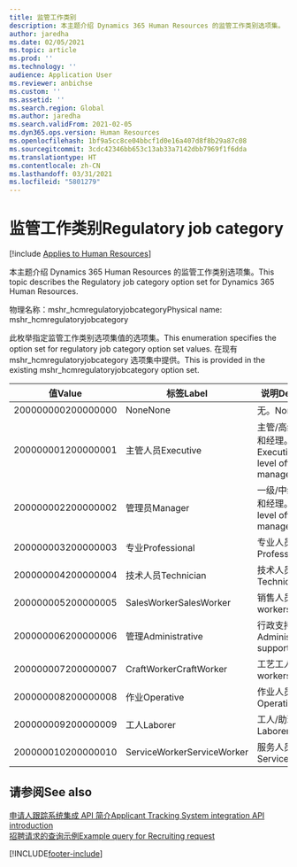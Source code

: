 ```yaml
---
title: 监管工作类别
description: 本主题介绍 Dynamics 365 Human Resources 的监管工作类别选项集。
author: jaredha
ms.date: 02/05/2021
ms.topic: article
ms.prod: ''
ms.technology: ''
audience: Application User
ms.reviewer: anbichse
ms.custom: ''
ms.assetid: ''
ms.search.region: Global
ms.author: jaredha
ms.search.validFrom: 2021-02-05
ms.dyn365.ops.version: Human Resources
ms.openlocfilehash: 1bf9a5cc8ce04bbcf1d0e16a407d8f8b29a87c08
ms.sourcegitcommit: 3cdc42346bb653c13ab33a7142dbb7969f1f6dda
ms.translationtype: HT
ms.contentlocale: zh-CN
ms.lasthandoff: 03/31/2021
ms.locfileid: "5801279"
---
```

# <a name="regulatory-job-category"></a><span data-ttu-id="efe3b-103">监管工作类别</span><span class="sxs-lookup"><span data-stu-id="efe3b-103">Regulatory job category</span></span>

[!include [Applies to Human Resources](../includes/applies-to-hr.md)]

<span data-ttu-id="efe3b-104">本主题介绍 Dynamics 365 Human Resources 的监管工作类别选项集。</span><span class="sxs-lookup"><span data-stu-id="efe3b-104">This topic describes the Regulatory job category option set for Dynamics 365 Human Resources.</span></span>

<span data-ttu-id="efe3b-105">物理名称：mshr_hcmregulatoryjobcategory</span><span class="sxs-lookup"><span data-stu-id="efe3b-105">Physical name: mshr_hcmregulatoryjobcategory</span></span>

<span data-ttu-id="efe3b-106">此枚举指定监管工作类别选项集值的选项集。</span><span class="sxs-lookup"><span data-stu-id="efe3b-106">This enumeration specifies the option set for regulatory job category option set values.</span></span> <span data-ttu-id="efe3b-107">在现有 mshr_hcmregulatoryjobcategory 选项集中提供。</span><span class="sxs-lookup"><span data-stu-id="efe3b-107">This is provided in the existing mshr_hcmregulatoryjobcategory option set.</span></span>

| <span data-ttu-id="efe3b-108">值</span><span class="sxs-lookup"><span data-stu-id="efe3b-108">Value</span></span> | <span data-ttu-id="efe3b-109">标签</span><span class="sxs-lookup"><span data-stu-id="efe3b-109">Label</span></span> | <span data-ttu-id="efe3b-110">说明</span><span class="sxs-lookup"><span data-stu-id="efe3b-110">Description</span></span> |
| --- | --- | --- |
| <span data-ttu-id="efe3b-111">200000000</span><span class="sxs-lookup"><span data-stu-id="efe3b-111">200000000</span></span> | <span data-ttu-id="efe3b-112">None</span><span class="sxs-lookup"><span data-stu-id="efe3b-112">None</span></span> | <span data-ttu-id="efe3b-113">无。</span><span class="sxs-lookup"><span data-stu-id="efe3b-113">None.</span></span> |
| <span data-ttu-id="efe3b-114">200000001</span><span class="sxs-lookup"><span data-stu-id="efe3b-114">200000001</span></span> | <span data-ttu-id="efe3b-115">主管人员</span><span class="sxs-lookup"><span data-stu-id="efe3b-115">Executive</span></span> | <span data-ttu-id="efe3b-116">主管/高级行政人员和经理。</span><span class="sxs-lookup"><span data-stu-id="efe3b-116">Executive/Senior level officials and managers.</span></span> |
| <span data-ttu-id="efe3b-117">200000002</span><span class="sxs-lookup"><span data-stu-id="efe3b-117">200000002</span></span> | <span data-ttu-id="efe3b-118">管理员</span><span class="sxs-lookup"><span data-stu-id="efe3b-118">Manager</span></span> | <span data-ttu-id="efe3b-119">一级/中级行政人员和经理。</span><span class="sxs-lookup"><span data-stu-id="efe3b-119">First/Mid level officials and managers.</span></span> |
| <span data-ttu-id="efe3b-120">200000003</span><span class="sxs-lookup"><span data-stu-id="efe3b-120">200000003</span></span> | <span data-ttu-id="efe3b-121">专业</span><span class="sxs-lookup"><span data-stu-id="efe3b-121">Professional</span></span> | <span data-ttu-id="efe3b-122">专业人员。</span><span class="sxs-lookup"><span data-stu-id="efe3b-122">Professionals.</span></span> |
| <span data-ttu-id="efe3b-123">200000004</span><span class="sxs-lookup"><span data-stu-id="efe3b-123">200000004</span></span> | <span data-ttu-id="efe3b-124">技术人员</span><span class="sxs-lookup"><span data-stu-id="efe3b-124">Technician</span></span> | <span data-ttu-id="efe3b-125">技术人员。</span><span class="sxs-lookup"><span data-stu-id="efe3b-125">Technicians.</span></span> |
| <span data-ttu-id="efe3b-126">200000005</span><span class="sxs-lookup"><span data-stu-id="efe3b-126">200000005</span></span> | <span data-ttu-id="efe3b-127">SalesWorker</span><span class="sxs-lookup"><span data-stu-id="efe3b-127">SalesWorker</span></span> | <span data-ttu-id="efe3b-128">销售人员。</span><span class="sxs-lookup"><span data-stu-id="efe3b-128">Sales workers.</span></span> |
| <span data-ttu-id="efe3b-129">200000006</span><span class="sxs-lookup"><span data-stu-id="efe3b-129">200000006</span></span> | <span data-ttu-id="efe3b-130">管理</span><span class="sxs-lookup"><span data-stu-id="efe3b-130">Administrative</span></span> | <span data-ttu-id="efe3b-131">行政支持人员。</span><span class="sxs-lookup"><span data-stu-id="efe3b-131">Administrative support workers.</span></span> |
| <span data-ttu-id="efe3b-132">200000007</span><span class="sxs-lookup"><span data-stu-id="efe3b-132">200000007</span></span> | <span data-ttu-id="efe3b-133">CraftWorker</span><span class="sxs-lookup"><span data-stu-id="efe3b-133">CraftWorker</span></span> | <span data-ttu-id="efe3b-134">工艺工人。</span><span class="sxs-lookup"><span data-stu-id="efe3b-134">Craft workers.</span></span> |
| <span data-ttu-id="efe3b-135">200000008</span><span class="sxs-lookup"><span data-stu-id="efe3b-135">200000008</span></span> | <span data-ttu-id="efe3b-136">作业</span><span class="sxs-lookup"><span data-stu-id="efe3b-136">Operative</span></span> | <span data-ttu-id="efe3b-137">作业人员。</span><span class="sxs-lookup"><span data-stu-id="efe3b-137">Operatives.</span></span> |
| <span data-ttu-id="efe3b-138">200000009</span><span class="sxs-lookup"><span data-stu-id="efe3b-138">200000009</span></span> | <span data-ttu-id="efe3b-139">工人</span><span class="sxs-lookup"><span data-stu-id="efe3b-139">Laborer</span></span> | <span data-ttu-id="efe3b-140">工人/助理工人。</span><span class="sxs-lookup"><span data-stu-id="efe3b-140">Laborers/Helpers.</span></span> |
| <span data-ttu-id="efe3b-141">200000010</span><span class="sxs-lookup"><span data-stu-id="efe3b-141">200000010</span></span> | <span data-ttu-id="efe3b-142">ServiceWorker</span><span class="sxs-lookup"><span data-stu-id="efe3b-142">ServiceWorker</span></span> | <span data-ttu-id="efe3b-143">服务人员。</span><span class="sxs-lookup"><span data-stu-id="efe3b-143">Service workers.</span></span> |

## <a name="see-also"></a><span data-ttu-id="efe3b-144">请参阅</span><span class="sxs-lookup"><span data-stu-id="efe3b-144">See also</span></span>

[<span data-ttu-id="efe3b-145">申请人跟踪系统集成 API 简介</span><span class="sxs-lookup"><span data-stu-id="efe3b-145">Applicant Tracking System integration API introduction</span></span>](hr-admin-integration-ats-api-introduction.md)<br>
[<span data-ttu-id="efe3b-146">招聘请求的查询示例</span><span class="sxs-lookup"><span data-stu-id="efe3b-146">Example query for Recruiting request</span></span>](hr-admin-integration-ats-api-recruiting-request-example-query.md)


[!INCLUDE[footer-include](../includes/footer-banner.md)]